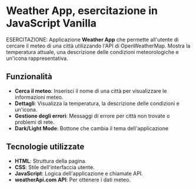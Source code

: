 # Weather App, esercitazione in JavaScript Vanilla

ESERCITAZIONE: Applicazione **Weather App** che permette all'utente di cercare il meteo di una città utilizzando l'API di OpenWeatherMap. Mostra la temperatura attuale, una descrizione delle condizioni meteorologiche e un'icona rappresentativa.

## Funzionalità
- **Cerca il meteo**: Inserisci il nome di una città per visualizzare le informazioni meteo.
- **Dettagli**: Visualizza la temperatura, la descrizione delle condizioni e un'icona.
- **Gestione degli errori**: Messaggi di errore per città non trovate o problemi di rete.
- **Dark/Light Mode**: Bottone che cambia il tema dell'applicazione

## Tecnologie utilizzate
- **HTML**: Struttura della pagina.
- **CSS**: Stile dell'interfaccia utente.
- **JavaScript**: Logica dell'applicazione e chiamate API.
- **weatherApi.com API**: Per ottenere i dati meteo.
